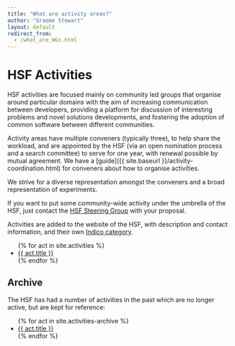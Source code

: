 ```yaml
---
title: "What are activity areas?"
author: "Graeme Stewart"
layout: default
redirect_from: 
  - /what_are_WGs.html
---
```


# HSF Activities

HSF activities are focused mainly on community led groups that organise around
particular domains with the aim of increasing communication between developers,
providing a platform for discussion of interesting problems and novel solutions
developments, and fostering the adoption of common software between different
communities.

Activity areas have multiple conveners (typically three), to help share the
workload, and are appointed by the HSF (via an open nomination process and a
search committee) to serve for one year, with renewal possible by mutual
agreement. We have a [guide]({{ site.baseurl }}/activity-coordination.html) for
conveners about how to organise activities.

We strive for a diverse representation amongst the conveners and a broad
representation of experiments.

If you want to put some community-wide activity under the umbrella of the HSF,
just contact the [HSF Steering Group](mailto:hsf-steering@googlegroups.com) with
your proposal.

Activities are added to the website of the HSF, with description and contact
information, and their own [Indico
category](https://indico.cern.ch/category/7972/).

<ul class="list">
{% for act in site.activities %}
  <li> <a href="{{ act.url }}">{{ act.title }}</a></li>
{% endfor %}
</ul>

## Archive

The HSF has had a number of activities in the past which are no longer active,
but are kept for reference:

<ul class="list">
{% for act in site.activities-archive %}
  <li> <a href="{{ act.url }}">{{ act.title }}</a></li>
{% endfor %}
</ul>
